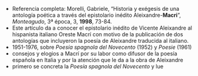 - Referencia completa: Morelli, Gabriele, “Historia y exégesis de una antología poética a través del epistolario inédito Aleixandre-**Macri**”, _Monteagudo_, 3ª época, 3, **1998**, 73-84.
- Este artículo da a conocer el epistolario inédito de Vicente Aleixandre al hispanista italiano Oreste Macrí con motivo de la publicación de dos antologías que incluyeron la poesía de Aleixandre traducida al italiano.
- 1951-1976, sobre *Poesía spagnola del Novecento* (1952) y *Poesie* (1961)
- consejos y elogios a Macrí por su labor como difusor de la poesía española en Italia y por la atención que le da a la obra de Aleixandre
- primero se concreta la *Poesía spagnola del Novecento* y lue